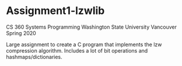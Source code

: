 # Assignment1-lzwlib

CS 360 Systems Programming
Washington State University Vancouver
Spring 2020

Large assignment to create a C program that implements the lzw compression algorithm. Includes a lot of bit operations and hashmaps/dictionaries.
